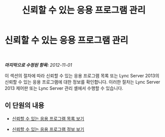 ﻿---
title: 신뢰할 수 있는 응용 프로그램 관리
TOCTitle: 신뢰할 수 있는 응용 프로그램 관리
ms:assetid: 0df4f899-aa7b-470d-a6c2-2e8eb2871aa2
ms:mtpsurl: https://technet.microsoft.com/ko-kr/library/JJ687967(v=OCS.15)
ms:contentKeyID: 49885646
ms.date: 08/10/2015
mtps_version: v=OCS.15
ms.translationtype: HT
---

# 신뢰할 수 있는 응용 프로그램 관리

 

_**마지막으로 수정된 항목:** 2012-11-01_

이 섹션의 절차에 따라 신뢰할 수 있는 응용 프로그램 목록 또는 Lync Server 2013의 신뢰할 수 있는 응용 프로그램에 대한 정보를 확인합니다. 이러한 절차는 Lync Server 2013 제어판 또는 Lync Server 관리 셸에서 수행할 수 있습니다.

## 이 단원의 내용

  - [신뢰할 수 있는 응용 프로그램 목록 보기](lync-server-2013-view-a-list-of-trusted-applications.md)

  - [신뢰할 수 있는 응용 프로그램 정보 보기](lync-server-2013-view-trusted-application-information.md)

